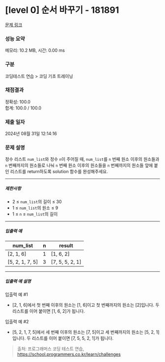 # [level 0] 순서 바꾸기 - 181891 

[문제 링크](https://school.programmers.co.kr/learn/courses/30/lessons/181891) 

### 성능 요약

메모리: 10.2 MB, 시간: 0.00 ms

### 구분

코딩테스트 연습 > 코딩 기초 트레이닝

### 채점결과

정확성: 100.0<br/>합계: 100.0 / 100.0

### 제출 일자

2024년 08월 31일 12:14:16

### 문제 설명

<p>정수 리스트 <code>num_list</code>와 정수 <code>n</code>이 주어질 때, <code>num_list</code>를 <code>n</code> 번째 원소 이후의 원소들과 <code>n</code> 번째까지의 원소들로 나눠 <code>n</code> 번째 원소 이후의 원소들을 <code>n</code> 번째까지의 원소들 앞에 붙인 리스트를 return하도록 solution 함수를 완성해주세요.</p>

<hr>

<h5>제한사항</h5>

<ul>
<li>2 ≤ <code>num_list</code>의 길이 ≤ 30</li>
<li>1 ≤ <code>num_list</code>의 원소 ≤ 9</li>
<li>1 ≤ <code>n</code> ≤ <code>num_list</code>의 길이</li>
</ul>

<hr>

<h5>입출력 예</h5>
<table class="table">
        <thead><tr>
<th>num_list</th>
<th>n</th>
<th>result</th>
</tr>
</thead>
        <tbody><tr>
<td>[2, 1, 6]</td>
<td>1</td>
<td>[1, 6, 2]</td>
</tr>
<tr>
<td>[5, 2, 1, 7, 5]</td>
<td>3</td>
<td>[7, 5, 5, 2, 1]</td>
</tr>
</tbody>
      </table>
<hr>

<h5>입출력 예 설명</h5>

<p>입출력 예 #1</p>

<ul>
<li>[2, 1, 6]에서 첫 번째 이후의 원소는 [1, 6]이고 첫 번째까지의 원소는 [2]입니다. 두 리스트를 이어 붙이면 [1, 6, 2]가 됩니다.</li>
</ul>

<p>입출력 예 #2</p>

<ul>
<li>[5, 2, 1, 7, 5]에서 세 번째 이후의 원소는 [7, 5]이고 세 번째까지의 원소는 [5, 2, 1]입니다. 두 리스트를 이어 붙이면 [7, 5, 5, 2, 1]가 됩니다.</li>
</ul>


> 출처: 프로그래머스 코딩 테스트 연습, https://school.programmers.co.kr/learn/challenges